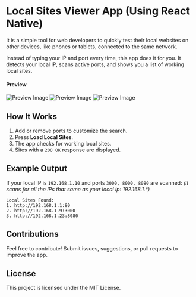 # Local Sites Viewer App (Using React Native)

It is a simple tool for web developers to quickly test their local websites on
other devices, like phones or tablets, connected to the same network.

Instead of typing your IP and port every time, this app does it for you. It detects your local IP,
scans active ports, and shows you a list of working local sites.

#### Preview

![Preview Image](https://github.com/MohammedMMC/Local-Sites-Viewer-RN/blob/main/preview.jpg?raw=true)
![Preview Image](https://github.com/MohammedMMC/Local-Sites-Viewer-RN/blob/main/preview2.jpg?raw=true)
![Preview Image](https://github.com/MohammedMMC/Local-Sites-Viewer-RN/blob/main/preview3.jpg?raw=true)

## How It Works

1. Add or remove ports to customize the search.
2. Press **Load Local Sites**.
3. The app checks for working local sites.
4. Sites with a `200 OK` response are displayed.

## Example Output

If your local IP is `192.168.1.10` and ports `3000, 8000, 8080` are scanned:
*(it scans for all the IPs that same as your local ip: 192.168.1.\*)*

```
Local Sites Found:
1. http://192.168.1.1:80
2. http://192.168.1.9:3000
3. http://192.168.1.23:8080
```

## Contributions

Feel free to contribute! Submit issues, suggestions, or pull requests to improve the app.

## License

This project is licensed under the MIT License.
